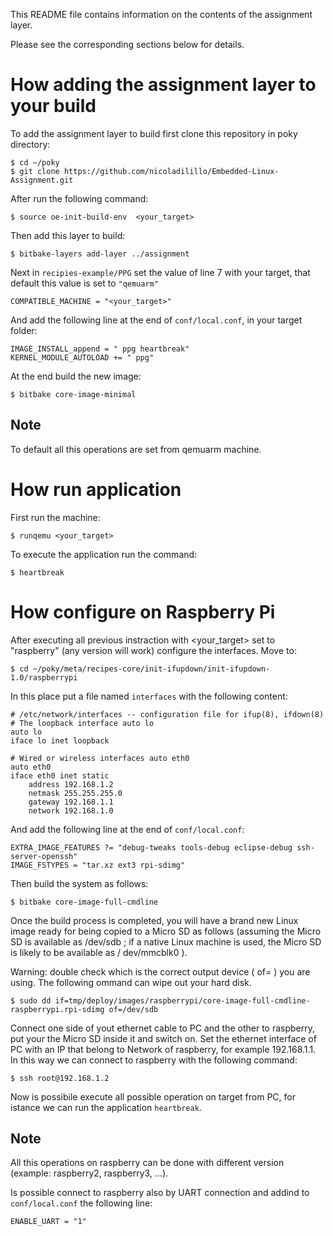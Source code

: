 This README file contains information on the contents of the assignment layer.

Please see the corresponding sections below for details.


# How adding the assignment layer to your build

To add the assignment layer to build first clone this repository in poky directory:

```
$ cd ~/poky
$ git clone https://github.com/nicoladilillo/Embedded-Linux-Assignment.git
```

After run the following command:
```
$ source oe-init-build-env  <your_target>
```

Then add this layer to build:
```
$ bitbake-layers add-layer ../assignment
```

Next in ``recipies-example/PPG`` set the value of line 7 with your target, that default this value is set to ``"qemuarm"``
```
COMPATIBLE_MACHINE = "<your_target>"
```

And add the following line at the end of ``conf/local.conf``, in your target folder:
```
IMAGE_INSTALL_append = " ppg heartbreak"
KERNEL_MODULE_AUTOLOAD += " ppg"
```

At the end build the new image:
```
$ bitbake core-image-minimal
```

## Note

To default all this operations are set from qemuarm machine.


# How run application
First run the machine:
```
$ runqemu <your_target>
```

To execute the application run the command:
```
$ heartbreak
```


# How configure on Raspberry Pi

After executing all previous instraction with <your_target> set to "raspberry" (any version will work) configure the interfaces. Move to:
```
$ cd ~/poky/meta/recipes-core/init-ifupdown/init-ifupdown-1.0/raspberrypi
```

In this place put a file named ``interfaces`` with the following content:
```
# /etc/network/interfaces -- configuration file for ifup(8), ifdown(8)
# The loopback interface auto lo
auto lo
iface lo inet loopback

# Wired or wireless interfaces auto eth0
auto eth0
iface eth0 inet static
	address 192.168.1.2
	netmask 255.255.255.0
	gateway 192.168.1.1
	network 192.168.1.0
```

And add the following line at the end of ``conf/local.conf``:
```
EXTRA_IMAGE_FEATURES ?= "debug-tweaks tools-debug eclipse-debug ssh-server-openssh"
IMAGE_FSTYPES = "tar.xz ext3 rpi-sdimg"
```

Then build the system as follows:
```
$ bitbake core-image-full-cmdline
```

Once the build process is completed, you will have a brand new Linux image ready for being copied to a Micro SD as
follows (assuming the Micro SD is available as /dev/sdb ; if a native Linux machine is used, the Micro SD is likely to
be available as / dev/mmcblk0 ).

Warning: double check which is the correct output device ( of=<output device> ) you are using. The following ommand can wipe out your hard disk.
```
$ sudo dd if=tmp/deploy/images/raspberrypi/core-image-full-cmdline-raspberrypi.rpi-sdimg of=/dev/sdb
```

Connect one side of yout ethernet cable to PC and the other to raspberry, put your the Micro SD inside it and switch on. Set the ethernet interface of PC with an IP that belong to Network of raspberry, for example 192.168.1.1. In this way we can connect to raspberry with the following command:
```
$ ssh root@192.168.1.2
```

Now is possibile execute all possible operation on target from PC, for istance we can run the application ``heartbreak``.

## Note

All this operations on raspberry can be done with different version (example: raspberry2, raspberry3, ...).

Is possible connect to raspberry also by UART connection and addind to ``conf/local.conf`` the following line:
```
ENABLE_UART = "1"
```